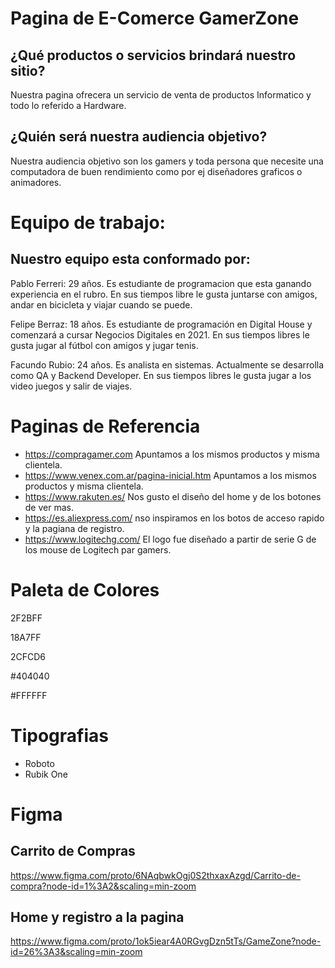 # Pagina de E-Comerce GamerZone

## ¿Qué productos o servicios brindará nuestro sitio?

Nuestra pagina ofrecera un servicio de venta de productos Informatico y todo lo referido a Hardware.

## ¿Quién será nuestra audiencia objetivo?

Nuestra audiencia objetivo son los gamers y toda persona que necesite una computadora de buen rendimiento como por ej diseñadores graficos o animadores.

# Equipo de trabajo: 

## Nuestro equipo esta conformado por:

Pablo Ferreri: 29 años. Es estudiante de programacion que esta ganando experiencia en el rubro. En sus tiempos libre le gusta juntarse con amigos, andar en bicicleta y viajar cuando se puede.

Felipe Berraz: 18 años. Es estudiante de programación en Digital House y comenzará a cursar Negocios Digitales en 2021. En sus tiempos libres le gusta jugar al fútbol con amigos y jugar tenis.

Facundo Rubio: 24 años. Es analista en sistemas. Actualmente se desarrolla como QA y Backend Developer. En sus tiempos libres le gusta jugar a los video juegos y salir de viajes.

# Paginas de Referencia 
- https://compragamer.com Apuntamos a los mismos productos y misma clientela.
- https://www.venex.com.ar/pagina-inicial.htm Apuntamos a los mismos productos y misma clientela.
- https://www.rakuten.es/ Nos gusto el diseño del home y de los botones de ver mas.
- https://es.aliexpress.com/ nso inspiramos en los botos de acceso rapido y la pagiana de registro.
- https://www.logitechg.com/ El logo fue diseñado a partir de serie G de los mouse de Logitech par gamers.

# Paleta de Colores 

2F2BFF

18A7FF

2CFCD6

#404040

#FFFFFF


# Tipografias

- Roboto
- Rubik One

# Figma

## Carrito de Compras

https://www.figma.com/proto/6NAqbwkOgj0S2thxaxAzgd/Carrito-de-compra?node-id=1%3A2&scaling=min-zoom

## Home y registro a la pagina

https://www.figma.com/proto/1ok5iear4A0RGvgDzn5tTs/GameZone?node-id=26%3A3&scaling=min-zoom
